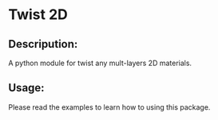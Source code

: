 # Twist 2D

## Descripution:

A python module for twist any mult-layers 2D materials.

## Usage: 

Please read the examples to learn how to using this package.